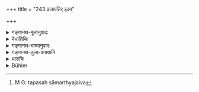+++
title = "243 प्रजापतिर् इदम्"

+++

<details><summary>गङ्गानथ-मूलानुवादः</summary>

It was by means of Austerity that Lord Prajāpati gave forth these ordinances; and it was by means of Austerity that the Sages obtained the Vedas.—(243)
</details>

<details><summary>मेधातिथिः</summary>

मनोर् येयं प्रतिष्ठा ग्रन्थस्य सा तपःसामर्थ्यजैव[^३८१] । अन्यो ऽपि यो ग्रन्थप्रतिष्ठाकामस् तेनापि तपःपूर्वं कृत्वा ग्रन्थः प्रणेतव्यः । ऋषीणाम् अपि यत् तादृक्त्वं वेदाः प्रादुर् भवन्ति तत् तपसैव ॥ ११.२४३ ॥


[^३८१]:
     M G: tapasaḥ sāmarthyajaiva
</details>

<details><summary>गङ्गानथ-भाष्यानुवादः</summary>

The composing of this work by Manu was due to the power of Austerity. Whoever is desirous to compose an equally respectable work should perform austerities before compiling the work.

Further, it is on account of Austerity that the Vedas are revealed to the sages.—(243)
</details>

<details><summary>गङ्गानथ-तुल्य-वाक्यानि</summary>

**(verses 11.234-244)  
**

See Comparative notes for [Verse
11.234].
</details>

<details><summary>भारुचिः</summary>

प्रजापतिर् अपि भूत्वा तपःशरण इति कर्तव्येषु, किं पुनर् मनुष्या इत्य् एवम् अस्य स्तुतित्वं बोद्धव्यम् ॥ ११.२४१ ॥
</details>

<details><summary>Bühler</summary>

244	The lord, Pragapati, created these Institutes (of the sacred law) by his austerities alone; the sages likewise obtained (the revelation of) the Vedas through their austerities.
</details>
